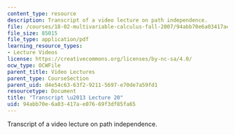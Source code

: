 ```yaml
---
content_type: resource
description: Transcript of a video lecture on path independence.
file: /courses/18-02-multivariable-calculus-fall-2007/94abb70e6a03417ae07669f3df85fa65_18_022007L20.pdf
file_size: 85015
file_type: application/pdf
learning_resource_types:
- Lecture Videos
license: https://creativecommons.org/licenses/by-nc-sa/4.0/
ocw_type: OCWFile
parent_title: Video Lectures
parent_type: CourseSection
parent_uid: d4e54c63-63f2-9211-5697-e70de7a59fd1
resourcetype: Document
title: "Transcript \u2013 Lecture 20"
uid: 94abb70e-6a03-417a-e076-69f3df85fa65
---
```

Transcript of a video lecture on path independence.